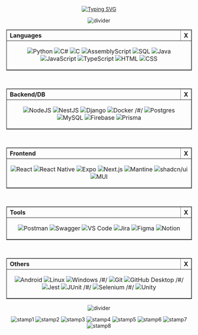 <div align="center">

<p align="center">
<a href="https://git.io/typing-svg"><img src="https://readme-typing-svg.demolab.com?font=Bytesized&size=64&letterSpacing=0.1rem&pause=1000&color=E5F309FB&background=9600FF00&center=true&vCenter=true&width=500&height=80&lines=hello+there!;i'm+robbie!" alt="Typing SVG" /></a>
</p>

<p align="center">
  <img src="https://adriansblinkiecollection.neocities.org/dividers/smileydivider.gif" alt="divider">
</p>

<table border="1" cellpadding="10" cellspacing="0" width="50%">
  <tr>
    <th align="left">Languages</th>
    <th align="right" width="5%">X</th>
  </tr>
  <tr><td colspan="2" align="center">

![Python](https://img.shields.io/badge/Python-3776AB?logo=python&logoColor=fff&style=for-the-badge)
![C#](https://custom-icon-badges.demolab.com/badge/C%23-239120.svg?logo=cshrp&logoColor=white&style=for-the-badge)
![C](https://img.shields.io/badge/C-00599C?logo=c&logoColor=white&style=for-the-badge)
![AssemblyScript](https://img.shields.io/badge/AssemblyScript-007AAC?logo=assemblyscript&logoColor=fff&style=for-the-badge)
![SQL](https://img.shields.io/badge/SQL-003B57?logo=sqlite&logoColor=white&style=for-the-badge)
![Java](https://img.shields.io/badge/Java-ED8B00?logo=openjdk&logoColor=white&style=for-the-badge)
![JavaScript](https://img.shields.io/badge/JavaScript-F7DF1E?logo=javascript&logoColor=000&style=for-the-badge)
![TypeScript](https://img.shields.io/badge/TypeScript-3178C6?logo=typescript&logoColor=fff&style=for-the-badge)
![HTML](https://img.shields.io/badge/HTML-E34F26?logo=html5&logoColor=white&style=for-the-badge)
![CSS](https://img.shields.io/badge/CSS-639?logo=css&logoColor=fff&style=for-the-badge)

  </td></tr>
</table>

<br/>

<table border="1" cellpadding="10" cellspacing="0" width="50%">
  <tr>
    <th align="left">Backend/DB</th>
    <th align="right" width="5%">X</th>
  </tr>
  <tr><td colspan="2" align="center">

![NodeJS](https://img.shields.io/badge/Node.js-6DA55F?logo=node.js&logoColor=white&style=for-the-badge)
![NestJS](https://img.shields.io/badge/Nest.js-E0234E?logo=nestjs&logoColor=white&style=for-the-badge)
![Django](https://img.shields.io/badge/Django-092E20?logo=django&logoColor=green&style=for-the-badge)
![Docker](https://img.shields.io/badge/Docker-2496ED?logo=docker&logoColor=white&style=for-the-badge)
/#/
![Postgres](https://img.shields.io/badge/Postgres-316192?logo=postgresql&logoColor=white&style=for-the-badge)
![MySQL](https://img.shields.io/badge/MySQL-4479A1?logo=mysql&logoColor=fff&style=for-the-badge)
![Firebase](https://img.shields.io/badge/Firebase-FFCA28?logo=firebase&logoColor=black&style=for-the-badge)
![Prisma](https://img.shields.io/badge/Prisma-2D3748?logo=prisma&logoColor=white&style=for-the-badge)

  </td></tr>
</table>

<br/>

<table border="1" cellpadding="10" cellspacing="0" width="50%">
  <tr>
    <th align="left">Frontend</th>
    <th align="right" width="5%">X</th>
  </tr>
  <tr><td colspan="2" align="center">

![React](https://img.shields.io/badge/React-20232a?logo=react&logoColor=61DAFB&style=for-the-badge)
![React Native](https://img.shields.io/badge/React_Native-20232a?logo=react&logoColor=61DAFB&style=for-the-badge)
![Expo](https://img.shields.io/badge/Expo-000020?logo=expo&logoColor=fff&style=for-the-badge)
![Next.js](https://img.shields.io/badge/Next.js-black?logo=next.js&logoColor=white&style=for-the-badge)
![Mantine](https://img.shields.io/badge/Mantine-000?logo=mantine&logoColor=white&style=for-the-badge)
![shadcn/ui](https://img.shields.io/badge/shadcn%2Fui-000?logo=shadcnui&logoColor=fff&style=for-the-badge)
![MUI](https://img.shields.io/badge/MUI-007FFF?logo=mui&logoColor=white&style=for-the-badge)

  </td></tr>
</table>

<br/>

<table border="1" cellpadding="10" cellspacing="0" width="50%">
  <tr>
    <th align="left">Tools</th>
    <th align="right" width="5%">X</th>
  </tr>
  <tr><td colspan="2" align="center">

![Postman](https://img.shields.io/badge/Postman-FF6C37?logo=postman&logoColor=white&style=for-the-badge)
![Swagger](https://img.shields.io/badge/Swagger-85EA2D?logo=swagger&logoColor=000&style=for-the-badge)
![VS Code](https://custom-icon-badges.demolab.com/badge/VS%20Code-0078d7.svg?logo=vsc&logoColor=white&style=for-the-badge)
![Jira](https://img.shields.io/badge/Jira-0052CC?logo=jira&logoColor=fff&style=for-the-badge)
![Figma](https://img.shields.io/badge/Figma-F24E1E?logo=figma&logoColor=white&style=for-the-badge)
![Notion](https://img.shields.io/badge/Notion-000000?logo=notion&logoColor=white&style=for-the-badge)

  </td></tr>
</table>

<br/>

<table border="1" cellpadding="10" cellspacing="0" width="50%">
  <tr>
    <th align="left">Others</th>
    <th align="right" width="5%">X</th>
  </tr>
  <tr><td colspan="2" align="center">

![Android](https://img.shields.io/badge/Android-3DDC84?logo=android&logoColor=white&style=for-the-badge)
![Linux](https://img.shields.io/badge/Linux-FCC624?logo=linux&logoColor=black&style=for-the-badge)
![Windows](https://custom-icon-badges.demolab.com/badge/Windows-0078D6?logo=windows11&logoColor=white&style=for-the-badge)
/#/
![Git](https://img.shields.io/badge/Git-F05032?logo=git&logoColor=fff&style=for-the-badge)
![GitHub Desktop](https://img.shields.io/badge/GitHub%20Desktop-8034A9?logo=github&logoColor=white&style=for-the-badge)
/#/
![Jest](https://img.shields.io/badge/Jest-C21325?logo=jest&logoColor=white&style=for-the-badge)
![JUnit](https://img.shields.io/badge/JUnit-25A162?logo=junit5&logoColor=white&style=for-the-badge)
/#/
![Selenium](https://img.shields.io/badge/Selenium-43B02A?logo=selenium&logoColor=fff&style=for-the-badge)
/#/
![Unity](https://img.shields.io/badge/Unity-000000?logo=unity&logoColor=white&style=for-the-badge)

  </td></tr>
</table>

<p align="center">
  <img src="https://adriansblinkiecollection.neocities.org/dividers/smileydivider.gif" alt="divider">
</p>

<p align="center">
  <img src="https://adriansblinkiecollection.neocities.org/stamps/a9.gif" alt="stamp1">
  <img src="https://adriansblinkiecollection.neocities.org/stamps/f48.png" alt="stamp2">
  <img src="https://adriansblinkiecollection.neocities.org/stamps/e78.gif" alt="stamp3">
  <img src="https://adriansblinkiecollection.neocities.org/stamps/e1.png" alt="stamp4">
  <img src="https://adriansblinkiecollection.neocities.org/stamps/e21.png" alt="stamp5">
  <img src="https://adriansblinkiecollection.neocities.org/stamps/e79.gif" alt="stamp6">
  <img src="https://adriansblinkiecollection.neocities.org/stamps/b33.gif" alt="stamp7">
  <img src="https://adriansblinkiecollection.neocities.org/stamps/b35.png" alt="stamp8">
</p>

</div>
